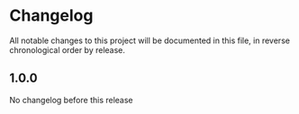 # Changelog

All notable changes to this project will be documented in this file, in reverse chronological order by release.

## 1.0.0

No changelog before this release
